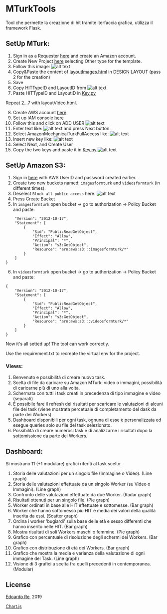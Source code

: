 # MTurkTools
Tool che permette la creazione di hit tramite iterfaccia grafica, utilizza il framework Flask.

## SetUp MTurk:
1) Sign in as a Requester [here](https://www.mturk.com) and create an Amazon account.
2) Create New Project [here](https://requester.mturk.com/create/projects/new) selecting Other type for the template.
3) Follow this image: ![alt text](instruction1.PNG)
4) Copy&Paste the content of [layoutImages.html](https://github.com/edoardore/MTurkTools/blob/master/layoutImages.html) in DESIGN LAYOUT (pass 2 for the creation)
5) Save 
6) Copy HITTypeID and LayoutID from ![alt text](instruction2.PNG)
7) Paste  HITTypeID and LayoutID in [Key.py](https://github.com/edoardore/MTurkTools/blob/master/src/Key.py)

Repeat 2...7 with layoutVideo.html.

8) Create AWS account [here](https://aws.amazon.com/it/)
9) Set up IAM console [here](https://console.aws.amazon.com/iam)
10) Follow this and click on ADD USER ![alt text](instruction3.PNG)
11) Enter text like: ![alt text](instruction4.PNG) and press Next button.
12) Select AmazonMechanicalTurkFullAccess like: ![alt text](instruction5.PNG)
13) Insert new key like: ![alt text](instruction6.PNG)
14) Select Next, and Create User
15) Copy the two keys and paste it in [Key.py](https://github.com/edoardore/MTurkTools/blob/master/src/Key.py) ![alt text](instruction7.PNG) 
## SetUp Amazon S3:
1) Sign in [here](https://s3.console.aws.amazon.com/s3/home?region=eu-central-1#) with AWS UserID and password created earlier.
2) Create two new buckets named: `imagesformturk` and `videosformturk` (in different times).
3) Deselect `Block all public access` here: ![alt text](instruction8.PNG)
4) Press Create Bucket 
5) In `imagesformturk` open bucket -> go to authorization -> Policy Bucket and paste:
```{
    "Version": "2012-10-17",
    "Statement": [
        {
            "Sid": "PublicReadGetObject",
            "Effect": "Allow",
            "Principal": "*",
            "Action": "s3:GetObject",
            "Resource": "arn:aws:s3:::imagesformturk/*"
        }
    ]
}
```
6) In `videosformturk` open bucket -> go to authorization -> Policy Bucket and paste:
```
{
    "Version": "2012-10-17",
    "Statement": [
        {
            "Sid": "PublicReadGetObject",
            "Effect": "Allow",
            "Principal": "*",
            "Action": "s3:GetObject",
            "Resource": "arn:aws:s3:::videosformturk/*"
        }
    ]
}
```

Now it's all setted up! The tool can work correctly.

Use the requirement.txt to recreate the virtual env for the project.


### Views:
1) Benvenuto e possibilità di creare nuovo task.
2) Scelta di file da caricare su Amazon MTurk: video o immagini, possibilità di caricarne più di uno alla volta.
3) Schermata con tutti i task creati in precedenza di tipo immagine e video (separati)
4) È possibile fare il refresh dei risultati per scaricare le valutazioni di alcuni file dei task (viene mostrata percetuale di completamento del dask da parte dei Workers).
5) Dashboard disponibili per ogni task, ognuna di esse è personalizzata ed esegue queries solo su file del task selezionato.
6) Possibilità di creare numerosi task e di analizzarne i risultati dopo la sottomissione da parte dei Workers.

## Dashboard:
Si mostrano 11 (+1 modulare) grafici riferiti al task scelto:
1) Storia delle valutazioni per un singolo file (Immagine o Video). (Line graph)
2) Storia delle valutazioni effettuate da un singolo Worker (su Video o Immagini). (Line graph)
3) Confronto delle valutazioni effettuate da due Worker. (Radar graph)
4) Risultati ottenuti per un singolo file. (Pie graph)
5) Worker ordinati in base alle HIT effettuate e sottomesse. (Bar graph)
6) Worker che hanno sottomesso piu HIT e media dei valori della qualità inserita da essi. (Scatter graph)
7) Ordina i worker 'bugiardi' sulla base delle età e sesso differenti che hanno inserito nelle HIT. (Bar graph)
8) Mostra risultati di soli Workers maschi o femmine. (Pie graph)
9) Grafico con percentuale di risoluzione degli schermi dei Workers. (Bar graph)
10) Grafico con distribuzione di età dei Workers. (Bar graph)
11) Grafico che mostra la media e varianza della valutazione di ogni immagine del Task. (Line graph)
12) Visione di 3 grafici a scelta fra quelli precedenti in contemporanea. (Modular)

## License
[Edoardo Re](https://github.com/edoardore), 2019

[Chart.js](https://www.chartjs.org)
